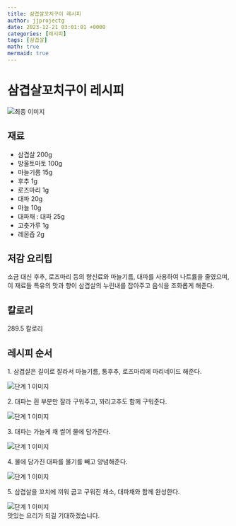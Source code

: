 ```yaml
---
title: 삼겹살꼬치구이 레시피
author: jjprojectg
date: 2023-12-21 03:01:01 +0000
categories: [레시피]
tags: [삼겹살]
math: true
mermaid: true
---
```

<meta name="og:type" content="website"/>
<meta charset="UTF-8"/>
<div class="header">
  <h1>삼겹살꼬치구이 레시피</h1>
</div>

<div class="container my-4">
  <div class="row">
    <div class="col-12 col-md-6">
      <div class="recipe-image">
        <img src="http://www.foodsafetykorea.go.kr/uploadimg/cook/10_00394_2.png" class="step-image" alt="최종 이미지"/>
      </div>
    </div>
    <div class="col-12 col-md-6">
      <div class="ingredients">
        <h2>재료</h2>
        <ul class="card">
          <li> 삼겹살 200g </li>
          <li>  방울토마토 100g </li>
          <li>  마늘기름 15g </li>
          <li>  후추 1g </li>
          <li>  로즈마리 1g </li>
          <li> 대파 20g </li>
          <li>  마늘 10g </li>
          <li> 대파채 : 대파 25g </li>
          <li>  고춧가루 1g </li>
          <li>  레몬즙 2g </li>
</ul>
      </div>
    </div>
    <div class="col-12 col-md-6">
      <div class="ingredients">
        <h2>저감 요리팁</h2>
        <div class="card"> 
          <p>
            소금 대신 후추, 로즈마리 등의 향신료와 마늘기름, 대파를 사용하여 나트륨을 줄였으며, 이 재료들 특유의 맛과 향이 삼겹살의 누린내를 잡아주고 음식을 조화롭게 해준다.
          </p>
        </div>
      </div>
      <div class="ingredients">
        <h2>칼로리</h2>
        <div class="card"> 
          <p>
            289.5 칼로리
          </p>
        </div>
      </div>
    </div>
  </div>

  <h2 class="my-4">레시피 순서</h2>
  <div class="card recipe-card">
    <div class="card-body recipe-step">
      <p class="card-text step-description">1. 삼겹살은 길이로 잘라서 마늘기름, 통후추,
로즈마리에 마리네이드 해준다.</p>
      <img src="http://www.foodsafetykorea.go.kr/uploadimg/cook/20_00394_01.png" alt="단계 1 이미지" class="step-image"/>
    </div>
  </div>
  <div class="card recipe-card">
    <div class="card-body recipe-step">
      <p class="card-text step-description">2. 대파는 흰 부분만 잘라 구워주고, 꽈리고추도
함께 구워준다.</p>
      <img src="http://www.foodsafetykorea.go.kr/uploadimg/cook/20_00394_02.png" alt="단계 1 이미지" class="step-image"/>
    </div>
  </div>
  <div class="card recipe-card">
    <div class="card-body recipe-step">
      <p class="card-text step-description">3. 대파는 가늘게 채 썰어 물에 담가준다.</p>
      <img src="http://www.foodsafetykorea.go.kr/uploadimg/cook/20_00394_03.png" alt="단계 1 이미지" class="step-image"/>
    </div>
  </div>
  <div class="card recipe-card">
    <div class="card-body recipe-step">
      <p class="card-text step-description">4. 물에 담가진 대파를 물기를 빼고 양념해준다.</p>
      <img src="http://www.foodsafetykorea.go.kr/uploadimg/cook/20_00394_04.png" alt="단계 1 이미지" class="step-image"/>
    </div>
  </div>
  <div class="card recipe-card">
    <div class="card-body recipe-step">
      <p class="card-text step-description">5. 삼겹살을 꼬치에 끼워 굽고 구워진 채소,
대파채와 함께 완성한다.</p>
      <img src="http://www.foodsafetykorea.go.kr/uploadimg/cook/20_00394_05.png" alt="단계 1 이미지" class="step-image"/>
    </div>
  </div>

</div>
맛있는 요리가 되길 기대하겠습니다.
